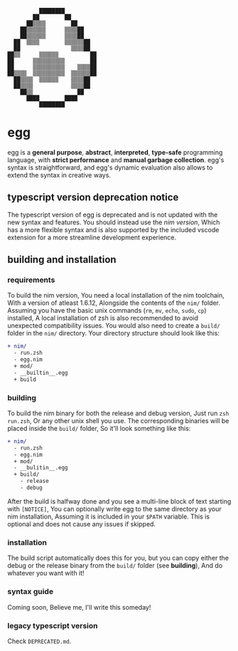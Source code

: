 ```
          ████████
        ██        ██
      ██▒▒▒▒        ██
    ██▒▒▒▒▒▒      ▒▒▒▒██
    ██▒▒▒▒▒▒      ▒▒▒▒██
  ██  ▒▒▒▒        ▒▒▒▒▒▒██
  ██                ▒▒▒▒██
██▒▒      ▒▒▒▒▒▒          ██
██      ▒▒▒▒▒▒▒▒▒▒        ██
██      ▒▒▒▒▒▒▒▒▒▒    ▒▒▒▒██
██▒▒▒▒  ▒▒▒▒▒▒▒▒▒▒  ▒▒▒▒▒▒██
  ██▒▒▒▒  ▒▒▒▒▒▒    ▒▒▒▒██
  ██▒▒▒▒            ▒▒▒▒██
    ██▒▒              ██
      ████        ████
          ████████
```

# egg

egg is a **general purpose**, **abstract**, **interpreted**, **type-safe**
programming language, with **strict performance** and **manual garbage
collection**. egg's syntax is straightforward, and egg's dynamic evaluation also
allows to extend the syntax in creative ways.

## typescript version deprecation notice

The typescript version of egg is deprecated and is not updated with the new
syntax and features. You should instead use the _nim version_, Which has a more
flexible syntax and is also supported by the included vscode extension for a
more streamline development experience.

## building and installation

### requirements

To build the nim version, You need a local installation of the nim toolchain,
With a version of atleast 1.6.12, Alongside the contents of the `nim/` folder.
Assuming you have the basic unix commands (`rm`, `mv`, `echo`, `sudo`, `cp`)
installed, A local installation of zsh is also recommended to avoid unexpected
compatibility issues. You would also need to create a `build/` folder in the
`nim/` directory. Your directory structure should look like this:

```diff
+ nim/
  - run.zsh
  - egg.nim
  + mod/
  - __builtin__.egg
  + build
```

### building

To build the nim binary for both the release and debug version, Just run
`zsh run.zsh`, Or any other unix shell you use. The corresponding binaries will
be placed inside the `build/` folder, So it'll look something like this:

```diff
+ nim/
  - run.zsh
  - egg.nim
  + mod/
  - __bulitin__.egg
  + build/
    - release
    - debug
```

After the build is halfway done and you see a multi-line block of text starting
with `[NOTICE]`, You can optionally write egg to the same directory as your nim
installation, Assuming it is included in your `$PATH` variable. This is optional
and does not cause any issues if skipped.

### installation

The build script automatically does this for you, but you can copy either the
debug or the release binary from the `build/` folder (see **building**), And do
whatever you want with it!

### syntax guide

Coming soon, Believe me, I'll write this someday!

### legacy typescript version

Check `DEPRECATED.md`.
